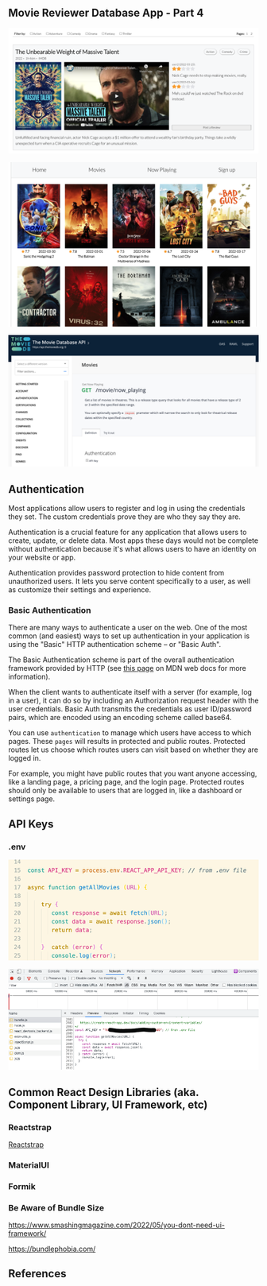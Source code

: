 ## Movie Reviewer Database App - Part 4

![Pagination](images/pagination.png)

![Now Playing](images/nowplaying.png)

![IMDB](images/IMDB-api-now-playing.png)

## Authentication 

Most applications allow users to register and log in using the credentials they set. The custom credentials prove they are who they say they are.

Authentication is a crucial feature for any application that allows users to create, update, or delete data. Most apps these days would not be complete without authentication because it's what allows users to have an identity on your website or app.

Authentication provides password protection to hide content from unauthorized users. It lets you serve content specifically to a user, as well as customize their settings and experience.

### Basic Authentication

There are many ways to authenticate a user on the web. One of the most common (and easiest) ways to set up authentication in your application is using the "Basic" HTTP authentication scheme – or "Basic Auth".

The Basic Authentication scheme is part of the overall authentication framework provided by HTTP (see <a href="https://developer.mozilla.org/en-US/docs/Web/HTTP/Authentication">this page</a> on MDN web docs for more information).

When the client wants to authenticate itself with a server (for example, log in a user), it can do so by including an Authorization request header with the user credentials. Basic Auth transmits the credentials as user ID/password pairs, which are encoded using an encoding scheme called base64.



You can use `authentication` to manage which users have access to which pages.  These `pages` will results in protected and public routes. Protected routes let us choose which routes users can visit based on whether they are logged in. 

For example, you might have public routes that you want anyone accessing, like a landing page, a pricing page, and the login page. Protected routes should only be available to users that are logged in, like a dashboard or settings page.

## API Keys



### .env



![env file](images/env-process.png)


![bundle file](images/bundle.png)



## Common React Design Libraries (aka. Component Library, UI Framework, etc)

### Reactstrap

<a href="https://www.npmjs.com/package/reactstrap">Reactstrap</a>

### MaterialUI

### Formik

### Be Aware of Bundle Size

https://www.smashingmagazine.com/2022/05/you-dont-need-ui-framework/

https://bundlephobia.com/




## References
